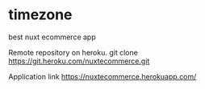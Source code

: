 # timezone
best nuxt ecommerce app

Remote repository on heroku. 
git clone https://git.heroku.com/nuxtecommerce.git

Application link
https://nuxtecommerce.herokuapp.com/
